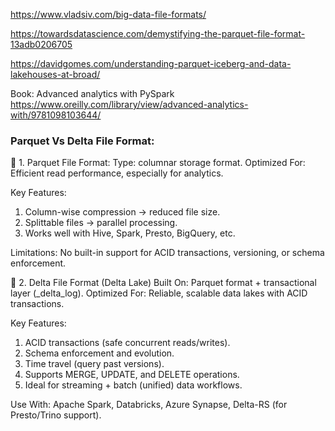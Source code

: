 
https://www.vladsiv.com/big-data-file-formats/

https://towardsdatascience.com/demystifying-the-parquet-file-format-13adb0206705

https://davidgomes.com/understanding-parquet-iceberg-and-data-lakehouses-at-broad/

Book: Advanced analytics with PySpark
https://www.oreilly.com/library/view/advanced-analytics-with/9781098103644/


### Parquet Vs Delta File Format:

🧾 1. Parquet File Format:
Type: columnar storage format.
Optimized For: Efficient read performance, especially for analytics.

Key Features:
1. Column-wise compression → reduced file size.
2. Splittable files → parallel processing.
3. Works well with Hive, Spark, Presto, BigQuery, etc.

Limitations: No built-in support for ACID transactions, versioning, or schema enforcement.

🔼 2. Delta File Format (Delta Lake)
Built On: Parquet format + transactional layer (_delta_log).
Optimized For: Reliable, scalable data lakes with ACID transactions.

Key Features:
1. ACID transactions (safe concurrent reads/writes).
2. Schema enforcement and evolution.
3. Time travel (query past versions).
4. Supports MERGE, UPDATE, and DELETE operations.
5. Ideal for streaming + batch (unified) data workflows.

Use With: Apache Spark, Databricks, Azure Synapse, Delta-RS (for Presto/Trino support).
